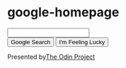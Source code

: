 google-homepage
===============
<html lang ="en">
<head>

</head>

<body>
	<form action="#" method="POST" name="google_search_bar">
		<input type="text" name="Search"><br>
		<input type="submit" value="Google Search">
		<input type="submit" value="I'm Feeling Lucky">
	</form>

</body>

<footer>
Presented by<a href="http://www.theodinproject.com/">The Odin Project </a>
</footer>